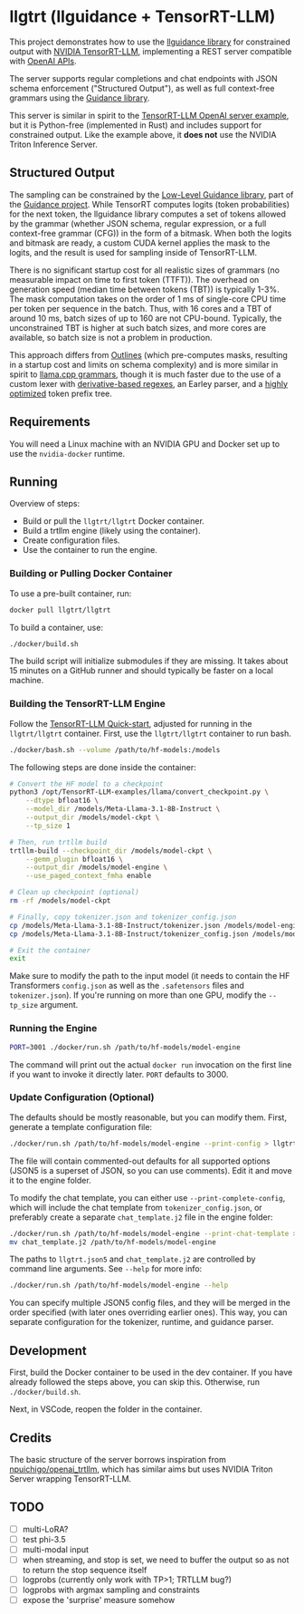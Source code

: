 # llgtrt (llguidance + TensorRT-LLM)

This project demonstrates how to use the [llguidance library](https://github.com/microsoft/llguidance) for constrained output with [NVIDIA TensorRT-LLM](https://github.com/NVIDIA/TensorRT-LLM), implementing a REST server compatible with [OpenAI APIs](https://platform.openai.com/docs/api-reference/introduction).

The server supports regular completions and chat endpoints with JSON schema enforcement ("Structured Output"), as well as full context-free grammars using the [Guidance library](https://github.com/guidance-ai/guidance).

This server is similar in spirit to the [TensorRT-LLM OpenAI server example](./TensorRT-LLM/examples/apps/openai_server.py), but it is Python-free (implemented in Rust) and includes support for constrained output. Like the example above, it **does not** use the NVIDIA Triton Inference Server.

## Structured Output

The sampling can be constrained by the [Low-Level Guidance library](https://github.com/microsoft/llguidance), part of the [Guidance project](https://github.com/guidance-ai/guidance). While TensorRT computes logits (token probabilities) for the next token, the llguidance library computes a set of tokens allowed by the grammar (whether JSON schema, regular expression, or a full context-free grammar (CFG)) in the form of a bitmask. When both the logits and bitmask are ready, a custom CUDA kernel applies the mask to the logits, and the result is used for sampling inside of TensorRT-LLM.

There is no significant startup cost for all realistic sizes of grammars (no measurable impact on time to first token (TTFT)). The overhead on generation speed (median time between tokens (TBT)) is typically 1-3%. The mask computation takes on the order of 1 ms of single-core CPU time per token per sequence in the batch. Thus, with 16 cores and a TBT of around 10 ms, batch sizes of up to 160 are not CPU-bound. Typically, the unconstrained TBT is higher at such batch sizes, and more cores are available, so batch size is not a problem in production.

This approach differs from [Outlines](https://github.com/dottxt-ai/outlines) (which pre-computes masks, resulting in a startup cost and limits on schema complexity) and is more similar in spirit to [llama.cpp grammars](https://github.com/ggerganov/llama.cpp/blob/master/grammars/README.md), though it is much faster due to the use of a custom lexer with [derivative-based regexes](https://github.com/microsoft/derivre), an Earley parser, and a [highly optimized](https://github.com/microsoft/toktrie/blob/main/implementation.md) token prefix tree.

## Requirements

You will need a Linux machine with an NVIDIA GPU and Docker set up to use the `nvidia-docker` runtime.

## Running

Overview of steps:

- Build or pull the `llgtrt/llgtrt` Docker container.
- Build a trtllm engine (likely using the container).
- Create configuration files.
- Use the container to run the engine.

### Building or Pulling Docker Container

To use a pre-built container, run:

```bash
docker pull llgtrt/llgtrt
```

To build a container, use:

```bash
./docker/build.sh
```

The build script will initialize submodules if they are missing. It takes about 15 minutes on a GitHub runner and should typically be faster on a local machine.

### Building the TensorRT-LLM Engine

Follow the [TensorRT-LLM Quick-start](https://nvidia.github.io/TensorRT-LLM/quick-start-guide.html), adjusted for running in the `llgtrt/llgtrt` container. First, use the `llgtrt/llgtrt` container to run bash.

```bash
./docker/bash.sh --volume /path/to/hf-models:/models
```

The following steps are done inside the container:

```bash
# Convert the HF model to a checkpoint
python3 /opt/TensorRT-LLM-examples/llama/convert_checkpoint.py \
    --dtype bfloat16 \
    --model_dir /models/Meta-Llama-3.1-8B-Instruct \
    --output_dir /models/model-ckpt \
    --tp_size 1

# Then, run trtllm build
trtllm-build --checkpoint_dir /models/model-ckpt \
    --gemm_plugin bfloat16 \
    --output_dir /models/model-engine \
    --use_paged_context_fmha enable

# Clean up checkpoint (optional)
rm -rf /models/model-ckpt

# Finally, copy tokenizer.json and tokenizer_config.json
cp /models/Meta-Llama-3.1-8B-Instruct/tokenizer.json /models/model-engine
cp /models/Meta-Llama-3.1-8B-Instruct/tokenizer_config.json /models/model-engine

# Exit the container
exit
```

Make sure to modify the path to the input model (it needs to contain the HF Transformers `config.json` as well as the `.safetensors` files and `tokenizer.json`). If you're running on more than one GPU, modify the `--tp_size` argument.

### Running the Engine

```bash
PORT=3001 ./docker/run.sh /path/to/hf-models/model-engine
```

The command will print out the actual `docker run` invocation on the first line if you want to invoke it directly later. `PORT` defaults to 3000.

### Update Configuration (Optional)

The defaults should be mostly reasonable, but you can modify them. First, generate a template configuration file:

```bash
./docker/run.sh /path/to/hf-models/model-engine --print-config > llgtrt.json5
```

The file will contain commented-out defaults for all supported options (JSON5 is a superset of JSON, so you can use comments). Edit it and move it to the engine folder.

To modify the chat template, you can either use `--print-complete-config`, which will include the chat template from `tokenizer_config.json`, or preferably create a separate `chat_template.j2` file in the engine folder:

```bash
./docker/run.sh /path/to/hf-models/model-engine --print-chat-template > chat_template.j2
mv chat_template.j2 /path/to/hf-models/model-engine
```

The paths to `llgtrt.json5` and `chat_template.j2` are controlled by command line arguments. See `--help` for more info:

```bash
./docker/run.sh /path/to/hf-models/model-engine --help
```

You can specify multiple JSON5 config files, and they will be merged in the order specified (with later ones overriding earlier ones). This way, you can separate configuration for the tokenizer, runtime, and guidance parser.

## Development

First, build the Docker container to be used in the dev container. If you have already followed the steps above, you can skip this. Otherwise, run `./docker/build.sh`.

Next, in VSCode, reopen the folder in the container.

## Credits

The basic structure of the server borrows inspiration from [npuichigo/openai_trtllm](https://github.com/npuichigo/openai_trtllm), which has similar aims but uses NVIDIA Triton Server wrapping TensorRT-LLM.

## TODO

- [ ] multi-LoRA?
- [ ] test phi-3.5
- [ ] multi-modal input
- [ ] when streaming, and stop is set, we need to buffer the output so as not to return the stop sequence itself
- [ ] logprobs (currently only work with TP>1; TRTLLM bug?)
- [ ] logprobs with argmax sampling and constraints
- [ ] expose the 'surprise' measure somehow
